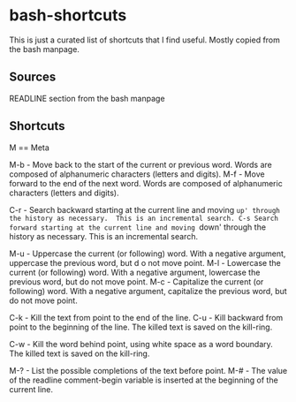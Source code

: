 # bash-shortcuts

This is just a curated list of shortcuts that I find useful.
Mostly copied from the bash manpage.

## Sources

READLINE section from the bash manpage

## Shortcuts

M == Meta

M-b - Move back to the start of the current or previous word.  Words are composed of alphanumeric characters (letters and digits).
M-f - Move forward to the end of the next word.  Words are composed of alphanumeric characters (letters and digits).

C-r - Search backward starting at the current line and moving `up' through the history as necessary.  This is
an incremental search.
C-s Search forward starting at the current line and moving `down' through the history as necessary.  This is
 an incremental search.

M-u - Uppercase the current (or following) word.  With a negative argument, uppercase the previous word, but d
o not move point.
M-l - Lowercase the current (or following) word.  With a negative argument, lowercase the previous word, but do not move point.
M-c - Capitalize the current (or following) word.  With a negative argument, capitalize the previous word, but do not move point.

C-k - Kill the text from point to the end of the line.
C-u - Kill backward from point to the beginning of the line.  The killed  text  is  saved  on  the kill-ring.

C-w - Kill the word behind point, using white space as a word boundary.  The killed text is  saved on the kill-ring.

M-? - List the possible completions of the text before point.
M-# - The value of the readline comment-begin variable is inserted at the beginning of the current line.
